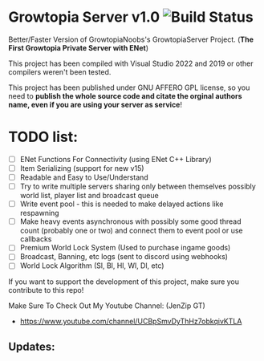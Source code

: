 # Growtopia Server v1.0 ![Build Status](https://media.discordapp.net/attachments/1103007816471552050/1103007929449336836/68747470733a2f2f63692e6170707665796f722e636f6d2f6170692f70726f6a656374732f7374617475732f6769746875622f47726f77746f7069614e6f6f62732f47726f77746f706961536572766572.png)
Better/Faster Version of GrowtopiaNoobs's GrowtopiaServer Project. (**The First Growtopia Private Server with ENet**)

This project has been compiled with Visual Studio 2022 and 2019 or other compilers weren't been tested.

This project has been published under GNU AFFERO GPL license, so you need to **publish the whole source code and citate the orginal authors name, even if you are using your server as service**!

# **TODO list:**
- [ ] ENet Functions For Connectivity (using ENet C++ Library)
- [ ] Item Serializing (support for new v15)
- [ ] Readable and Easy to Use/Understand
- [ ] Try to write multiple servers sharing only between themselves possibly world list, player list and broadcast queue
- [ ] Write event pool - this is needed to make delayed actions like respawning
- [ ] Make heavy events asynchronous with possibly some good thread count (probably one or two) and connect them to event pool or use callbacks
- [ ] Premium World Lock System (Used to purchase ingame goods)
- [ ] Broadcast, Banning, etc logs (sent to discord using webhooks)
- [ ] World Lock Algorithm (Sl, Bl, Hl, Wl, Dl, etc)

If you want to support the development of this project, make sure you contribute to this repo!

Make Sure To Check Out My Youtube Channel: (JenZip GT)
- https://www.youtube.com/channel/UCBpSmvDyThHz7obkqivKTLA

Updates:
-
